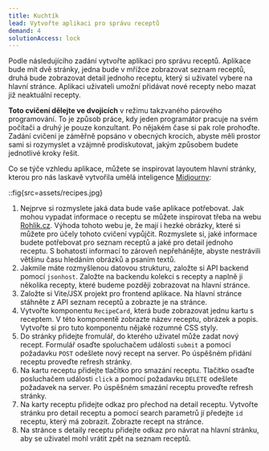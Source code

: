 ```yaml
---
title: Kuchtík
lead: Vytvořte aplikaci pro správu receptů
demand: 4
solutionAccess: lock
---
```


Podle následujícího zadání vytvořte aplikaci pro správu receptů. Aplikace bude mít dvě stránky, jedna bude v mřížce zobrazovat seznam receptů, druhá bude zobrazovat detail jednoho receptu, který si uživatel vybere na hlavní stránce. Aplikaci uživateli umožní přidávat nové recepty nebo mazat již neaktuální recepty.

**Toto cvičení dělejte ve dvojicích** v režimu takzvaného párového programování. To je způsob práce, kdy jeden programátor pracuje na svém počítači a druhý je pouze konzultant. Po nějakém čase si pak role prohoďte. Zadání cvičení je záměřně popsáno v obecných krocích, abyste měli prostor sami si rozymyslet a vzájmně prodiskutovat, jakým způsobem budete jednotlivé kroky řešit.

Co se týče vzhledu aplikace, můžete se inspirovat layoutem hlavní stránky, kterou pro nás laskavě vytvořila umělá inteligence [Midjourny](https://www.midjourney.com/):

::fig{src=assets/recipes.jpg}

1.  Nejprve si rozmyslete jaká data bude vaše aplikace potřebovat. Jak mohou vypadat informace o receptu se můžete inspirovat třeba na webu [Rohlik.cz](https://www.rohlik.cz/chef). Výhoda tohoto webu je, že mají i hezké obrázky, které si můžete pro účely tohoto cvičení vypůjčit. Rozmyslete si, jaké informace budete potřebovat pro seznam receptů a jaké pro detail jednoho receptu. S bohatostí informací to zároveň nepřehánějte, abyste nestrávili většinu času hledáním obrázků a psaním textů. 
1.  Jakmile máte rozmyšlenou datovou strukturu, založte si API backend pomocí `jsonhost`. Založte na backendu kolekci s recepty a naplně ji několika recepty, které budeme později zobrazovat na hlavní stránce.
1.  Založte si Vite/JSX projekt pro frontend aplikace. Na hlavní stránce stáhněte z API seznam receptů a zobrazte je na stránce.
1.  Vytvořte komponentu `RecipeCard`, která bude zobrazovat jednu kartu s receptem. V této komponentě zobrazte název receptu, obrázek a popis. Vytvořte si pro tuto komponentu nějaké rozumné CSS styly.
1.  Do stránky přidejte fromulář, do kterého uživatel může zadat nový recept. Formulář osaďte spoluchačem události `submit` a pomocí požadavku `POST` odešlete nový recept na server. Po úspěšném přidání receptu proveďte refresh stránky.
1.  Na kartu receptu přidejte tlačítko pro smazání receptu. Tlačítko osaďte posluchačem události `click` a pomocí požadavku `DELETE` odešlete požadavek na server. Po úspěšném smazání receptu proveďte refresh stránky.
1.  Na karty receptu přidejte odkaz pro přechod na detail receptu. Vytvořte stránku pro detail receptu a pomocí search parametrů jí předejte `id` receptu, který má zobrazit. Zobrazte recept na stránce.
1.  Na stránce s detaily receptu přidejte odkaz pro návrat na hlavní stránku, aby se uživatel mohl vrátit zpět na seznam receptů.
